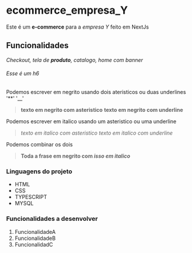 # ecommerce_empresa_Y
Este é um **e-commerce** para a *empresa Y* feito em NextJs

## Funcionalidades
_Checkout, tela de **produto**, catalogo, home com banner_

###### Esse é um h6


Podemos escrever em negrito usando dois ateristicos ou duas underlines '**' '__'
> **texto em negrito com asteristico** __texto em negrito com underline__

Podemos escrever em italico usando um asteristico ou uma underline 
>*texto em italico com asteristico* _texto em italico com underline_

Podemos combinar os dois
>**Toda a frase em negrito com _isso em italico_**

### Linguagens do projeto

* HTML
* CSS
* TYPESCRIPT
* MYSQL

### Funcionalidades a desenvolver 

1. FuncionalidadeA
2. FuncionalidadeB
3. FuncionalidadC